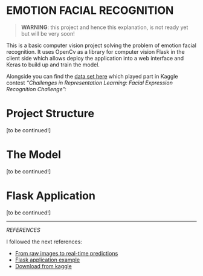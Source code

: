 # **EMOTION FACIAL RECOGNITION**

> **WARNING**: this project and hence this explanation, is not ready yet but will be very soon!




This is a basic computer vision project solving the problem of emotion facial recognition. It uses OpenCv as a library for computer vision Flask in the client side which allows deploy the application into a web interface and Keras to build up and train the model. 

Alongside you can find the [data set here](https://www.kaggle.com/c/challenges-in-representation-learning-facial-expression-recognition-challenge) which played part in Kaggle contest *“Challenges in Representation Learning: Facial Expression Recognition Challenge”:*

# Project Structure
[to be continued!]

# The Model
[to be continued!]

# Flask Application
[to be continued!]



---


*REFERENCES* 

I followed the next references:


*  [From raw images to real-time predictions](https://towardsdatascience.com/from-raw-images-to-real-time-predictions-with-deep-learning-ddbbda1be0e4)
*   [Flask application example](https://towardsdatascience.com/develop-an-interactive-drawing-recognition-app-based-on-cnn-deploy-it-with-flask-95a805de10c0)
*    [Download from kaggle](https://www.kaggle.com/general/74235)
